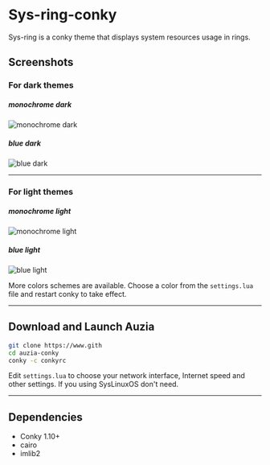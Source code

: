 # Sys-ring-conky

Sys-ring is a conky theme that displays system resources usage in rings.

## Screenshots

### For dark themes

##### monochrome dark

![monochrome dark](.github/monochrome_dark.jpg)

##### blue dark

![blue dark](.github/blue_dark.jpg)

***

### For light themes

##### monochrome light

![monochrome light](.github/monochrome_light.jpg)


##### blue light

![blue light](.github/blue_light.jpg)



More colors schemes are available. Choose a color from the `settings.lua` file and restart conky to take effect.

***

## Download and Launch Auzia

```sh
git clone https://www.gith
cd auzia-conky
conky -c conkyrc
```

Edit `settings.lua` to choose your network interface, Internet speed and other settings. If you using SysLinuxOS don't need.

***

## Dependencies

- Conky 1.10+
- cairo
- imlib2

